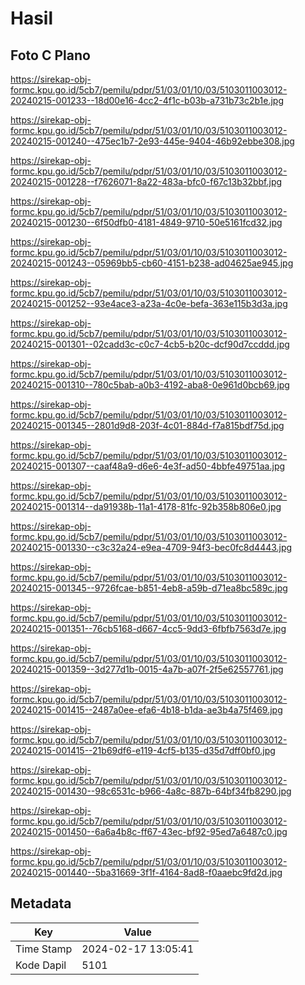# Hasil

## Foto C Plano

https://sirekap-obj-formc.kpu.go.id/5cb7/pemilu/pdpr/51/03/01/10/03/5103011003012-20240215-001233--18d00e16-4cc2-4f1c-b03b-a731b73c2b1e.jpg

https://sirekap-obj-formc.kpu.go.id/5cb7/pemilu/pdpr/51/03/01/10/03/5103011003012-20240215-001240--475ec1b7-2e93-445e-9404-46b92ebbe308.jpg

https://sirekap-obj-formc.kpu.go.id/5cb7/pemilu/pdpr/51/03/01/10/03/5103011003012-20240215-001228--f7626071-8a22-483a-bfc0-f67c13b32bbf.jpg

https://sirekap-obj-formc.kpu.go.id/5cb7/pemilu/pdpr/51/03/01/10/03/5103011003012-20240215-001230--6f50dfb0-4181-4849-9710-50e5161fcd32.jpg

https://sirekap-obj-formc.kpu.go.id/5cb7/pemilu/pdpr/51/03/01/10/03/5103011003012-20240215-001243--05969bb5-cb60-4151-b238-ad04625ae945.jpg

https://sirekap-obj-formc.kpu.go.id/5cb7/pemilu/pdpr/51/03/01/10/03/5103011003012-20240215-001252--93e4ace3-a23a-4c0e-befa-363e115b3d3a.jpg

https://sirekap-obj-formc.kpu.go.id/5cb7/pemilu/pdpr/51/03/01/10/03/5103011003012-20240215-001301--02cadd3c-c0c7-4cb5-b20c-dcf90d7ccddd.jpg

https://sirekap-obj-formc.kpu.go.id/5cb7/pemilu/pdpr/51/03/01/10/03/5103011003012-20240215-001310--780c5bab-a0b3-4192-aba8-0e961d0bcb69.jpg

https://sirekap-obj-formc.kpu.go.id/5cb7/pemilu/pdpr/51/03/01/10/03/5103011003012-20240215-001345--2801d9d8-203f-4c01-884d-f7a815bdf75d.jpg

https://sirekap-obj-formc.kpu.go.id/5cb7/pemilu/pdpr/51/03/01/10/03/5103011003012-20240215-001307--caaf48a9-d6e6-4e3f-ad50-4bbfe49751aa.jpg

https://sirekap-obj-formc.kpu.go.id/5cb7/pemilu/pdpr/51/03/01/10/03/5103011003012-20240215-001314--da91938b-11a1-4178-81fc-92b358b806e0.jpg

https://sirekap-obj-formc.kpu.go.id/5cb7/pemilu/pdpr/51/03/01/10/03/5103011003012-20240215-001330--c3c32a24-e9ea-4709-94f3-bec0fc8d4443.jpg

https://sirekap-obj-formc.kpu.go.id/5cb7/pemilu/pdpr/51/03/01/10/03/5103011003012-20240215-001345--9726fcae-b851-4eb8-a59b-d71ea8bc589c.jpg

https://sirekap-obj-formc.kpu.go.id/5cb7/pemilu/pdpr/51/03/01/10/03/5103011003012-20240215-001351--76cb5168-d667-4cc5-9dd3-6fbfb7563d7e.jpg

https://sirekap-obj-formc.kpu.go.id/5cb7/pemilu/pdpr/51/03/01/10/03/5103011003012-20240215-001359--3d277d1b-0015-4a7b-a07f-2f5e62557761.jpg

https://sirekap-obj-formc.kpu.go.id/5cb7/pemilu/pdpr/51/03/01/10/03/5103011003012-20240215-001415--2487a0ee-efa6-4b18-b1da-ae3b4a75f469.jpg

https://sirekap-obj-formc.kpu.go.id/5cb7/pemilu/pdpr/51/03/01/10/03/5103011003012-20240215-001415--21b69df6-e119-4cf5-b135-d35d7dff0bf0.jpg

https://sirekap-obj-formc.kpu.go.id/5cb7/pemilu/pdpr/51/03/01/10/03/5103011003012-20240215-001430--98c6531c-b966-4a8c-887b-64bf34fb8290.jpg

https://sirekap-obj-formc.kpu.go.id/5cb7/pemilu/pdpr/51/03/01/10/03/5103011003012-20240215-001450--6a6a4b8c-ff67-43ec-bf92-95ed7a6487c0.jpg

https://sirekap-obj-formc.kpu.go.id/5cb7/pemilu/pdpr/51/03/01/10/03/5103011003012-20240215-001440--5ba31669-3f1f-4164-8ad8-f0aaebc9fd2d.jpg


## Metadata

| Key        | Value               |
| ---------- | ------------------- |
| Time Stamp | 2024-02-17 13:05:41 |
| Kode Dapil | 5101                |



